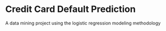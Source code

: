 # Credit Card Default Prediction
A data mining project using the logistic regression modeling methodology
